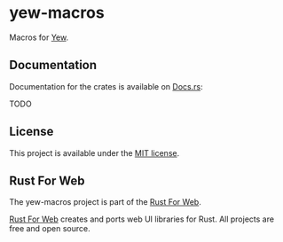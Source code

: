 # yew-macros

Macros for [Yew](https://yew.rs/).

## Documentation

Documentation for the crates is available on [Docs.rs](https://docs.rs/):

TODO

## License

This project is available under the [MIT license](LICENSE.md).

## Rust For Web

The yew-macros project is part of the [Rust For Web](https://github.com/RustForWeb).

[Rust For Web](https://github.com/RustForWeb) creates and ports web UI libraries for Rust. All projects are free and open source.
